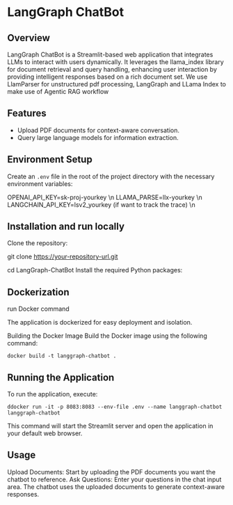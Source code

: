 # LangGraph ChatBot

## Overview
LangGraph ChatBot is a Streamlit-based web application that integrates LLMs to interact with users dynamically. It leverages the llama_index library for document retrieval and query handling, enhancing user interaction by providing intelligent responses based on a rich document set. We use LlamParser for unstructured pdf processing, LangGraph and LLama Index to make use of Agentic RAG workflow

## Features
- Upload PDF documents for context-aware conversation.
- Query large language models for information extraction.



## Environment Setup
Create an `.env` file in the root of the project directory with the necessary environment variables:


OPENAI_API_KEY=sk-proj-yourkey \n
LLAMA_PARSE=llx-yourkey \n
LANGCHAIN_API_KEY=lsv2_yourkey (if want to track the trace) \n



## Installation and run locally

Clone the repository:

git clone https://your-repository-url.git

cd LangGraph-ChatBot
Install the required Python packages:


## Dockerization 

run Docker command 

The application is dockerized for easy deployment and isolation.

Building the Docker Image
Build the Docker image using the following command:

`docker build -t langgraph-chatbot .`

## Running the Application
To run the application, execute:


`ddocker run -it -p 8083:8083 --env-file .env --name langgraph-chatbot langgraph-chatbot`




This command will start the Streamlit server and open the application in your default web browser.

## Usage
Upload Documents: Start by uploading the PDF documents you want the chatbot to reference.
Ask Questions: Enter your questions in the chat input area. The chatbot uses the uploaded documents to generate context-aware responses.

